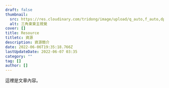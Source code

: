 ```yaml
---
draft: false
thumbnail:
  src: https://res.cloudinary.com/tridong/image/upload/q_auto,f_auto,dpr_auto/v1654515985/global/%E4%B8%89%E8%A7%92%E6%9D%B1%E6%9D%B1-%E5%93%81%E7%89%8C%E5%B1%95%E7%A4%BA%E5%B0%81%E9%9D%A2.png
  alt: 三角東東主視覺
cover: []
title: Resource
titletc: 資源
description: 資源簡介
date: 2022-06-06T19:35:18.766Z
lastUpdateDate: 2022-06-07 03:35
category: ""
tag: []
author: []
---
```

這裡是文章內容。